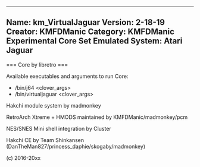 -----------------------
Name: km_VirtualJaguar
Version: 2-18-19
Creator: KMFDManic
Category: KMFDManic Experimental Core Set
Emulated System: Atari Jaguar
-----------------------
=== Core by libretro ===

Available executables and arguments to run Core:
- /bin/j64 <rom> <clover_args>
- /bin/virtualjaguar <rom> <clover_args>

Hakchi module system by madmonkey

RetroArch Xtreme + HMODS maintained by KMFDManic/madmonkey/pcm

NES/SNES Mini shell integration by Cluster

Hakchi CE by Team Shinkansen (DanTheMan827/princess_daphie/skogaby/madmonkey)

(c) 2016-20xx
